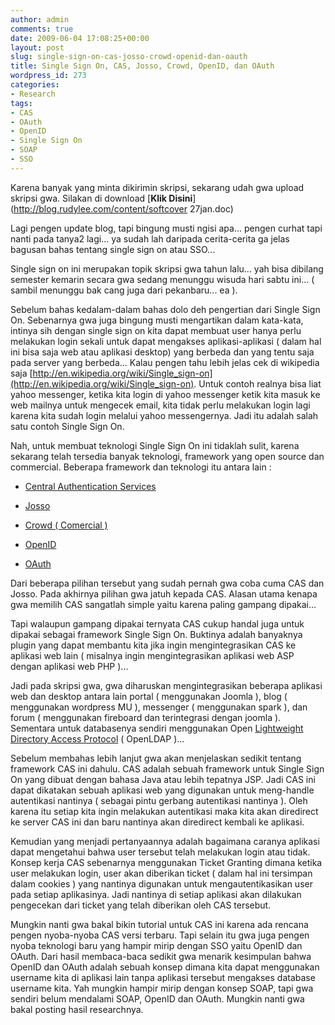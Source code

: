 ```yaml
---
author: admin
comments: true
date: 2009-06-04 17:08:25+00:00
layout: post
slug: single-sign-on-cas-josso-crowd-openid-dan-oauth
title: Single Sign On, CAS, Josso, Crowd, OpenID, dan OAuth
wordpress_id: 273
categories:
- Research
tags:
- CAS
- OAuth
- OpenID
- Single Sign On
- SOAP
- SSO
---
```


Karena banyak yang minta dikirimin skripsi, sekarang udah gwa upload skripsi gwa. Silakan di download [**Klik Disini**](http://blog.rudylee.com/content/softcover 27jan.doc)

Lagi pengen update blog, tapi bingung musti ngisi apa... pengen curhat tapi nanti pada tanya2 lagi... ya sudah lah daripada cerita-cerita ga jelas bagusan bahas tentang single sign on atau SSO...

Single sign on ini merupakan topik skripsi gwa tahun lalu... yah bisa dibilang semester kemarin secara gwa sedang menunggu wisuda hari sabtu ini... ( sambil menunggu bak cang juga dari pekanbaru... ea ).

Sebelum bahas kedalam-dalam bahas dolo deh pengertian dari Single Sign On. Sebenarnya gwa juga bingung musti mengartikan dalam kata-kata, intinya sih dengan single sign on kita dapat membuat user hanya perlu melakukan login sekali untuk dapat mengakses aplikasi-aplikasi ( dalam hal ini bisa saja web atau aplikasi desktop) yang berbeda dan yang tentu saja pada server yang berbeda... Kalau pengen tahu lebih jelas cek di wikipedia saja [http://en.wikipedia.org/wiki/Single_sign-on](http://en.wikipedia.org/wiki/Single_sign-on). Untuk contoh realnya bisa liat yahoo messenger, ketika kita login di yahoo messenger ketik kita masuk ke web mailnya untuk mengecek email, kita tidak perlu melakukan login lagi karena kita sudah login melalui yahoo messengernya. Jadi itu adalah salah satu contoh Single Sign On.

Nah, untuk membuat teknologi Single Sign On ini tidaklah sulit, karena sekarang telah tersedia banyak teknologi, framework yang open source dan commercial. Beberapa framework dan teknologi itu antara lain :

  * [Central Authentication Services](http://www.jasig.org/cas)

	
  * [Josso](http://www.josso.org)

	
  * [Crowd ( Comercial )](http://www.atlassian.com/software/crowd/)

	
  * [OpenID](http://openid.net/)

	
  * [OAuth](http://oauth.net/)

Dari beberapa pilihan tersebut yang sudah pernah gwa coba cuma CAS dan Josso. Pada akhirnya pilihan gwa jatuh kepada CAS. Alasan utama kenapa gwa memilih CAS sangatlah simple yaitu karena paling gampang dipakai...

Tapi walaupun gampang dipakai ternyata CAS cukup handal juga untuk dipakai sebagai framework Single Sign On. Buktinya adalah banyaknya plugin yang dapat membantu kita jika ingin mengintegrasikan CAS ke aplikasi web lain ( misalnya ingin mengintegrasikan aplikasi web ASP dengan aplikasi web PHP )... 

Jadi pada skripsi gwa, gwa diharuskan mengintegrasikan beberapa aplikasi web dan desktop antara lain portal ( menggunakan Joomla ), blog ( menggunakan wordpress MU ), messenger ( menggunakan spark ), dan forum ( menggunakan fireboard dan terintegrasi dengan joomla ). Sementara untuk databasenya sendiri menggunakan Open [Lightweight Directory Access Protocol](http://en.wikipedia.org/wiki/Lightweight_Directory_Access_Protocol) ( OpenLDAP )... 

Sebelum membahas lebih lanjut gwa akan menjelaskan sedikit tentang framework CAS ini dahulu. CAS adalah sebuah framework untuk Single Sign On yang dibuat dengan bahasa Java atau lebih tepatnya JSP. Jadi CAS ini dapat dikatakan sebuah aplikasi web yang digunakan untuk meng-handle autentikasi nantinya ( sebagai pintu gerbang autentikasi nantinya ). Oleh karena itu setiap kita ingin melakukan autentikasi maka kita akan diredirect ke server CAS ini dan baru nantinya akan diredirect kembali ke aplikasi.

Kemudian yang menjadi pertanyaannya adalah bagaimana caranya aplikasi dapat mengetahui bahwa user tersebut telah melakukan login atau tidak. Konsep kerja CAS sebenarnya menggunakan Ticket Granting dimana ketika user melakukan login, user akan diberikan ticket ( dalam hal ini tersimpan dalam cookies ) yang nantinya digunakan untuk mengautentikasikan user pada setiap aplikasinya. Jadi nantinya di setiap aplikasi akan dilakukan pengecekan dari ticket yang telah diberikan oleh CAS tersebut.

Mungkin nanti gwa bakal bikin tutorial untuk CAS ini karena ada rencana pengen nyoba-nyoba CAS versi terbaru. Tapi selain itu gwa juga pengen nyoba teknologi baru yang hampir mirip dengan SSO yaitu OpenID dan OAuth. Dari hasil membaca-baca sedikit gwa menarik kesimpulan bahwa OpenID dan OAuth adalah sebuah konsep dimana kita dapat menggunakan username kita di aplikasi lain tanpa aplikasi tersebut mengakses database username kita. Yah mungkin hampir mirip dengan konsep SOAP, tapi gwa sendiri belum mendalami SOAP, OpenID dan OAuth. Mungkin nanti gwa bakal posting hasil researchnya.

